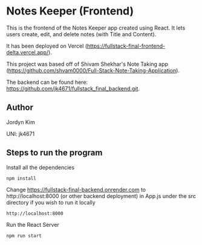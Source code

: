 # Notes Keeper (Frontend)

This is the frontend of the Notes Keeper app created using React. It lets users create, edit, and delete notes (with Title and Content).

It has been deployed on Vercel (https://fullstack-final-frontend-delta.vercel.app/).

This project was based off of Shivam Shekhar's Note Taking app (https://github.com/shvam0000/Full-Stack-Note-Taking-Application).

The backend can be found here: https://github.com/jk4671/fullstack_final_backend.git.

## Author

Jordyn Kim

UNI: jk4671

## Steps to run the program

Install all the dependencies
```
npm install
```
Change https://fullstack-final-backend.onrender.com to http://localhost:8000 (or other backend deployment) in App.js under the src directory if you wish to run it locally
```
http://localhost:8000
```
Run the React Server
```
npm run start
```
